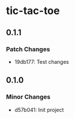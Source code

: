 # tic-tac-toe

## 0.1.1

### Patch Changes

- 19db177: Test changes

## 0.1.0

### Minor Changes

- d57b041: Init project
